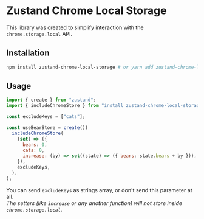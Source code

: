 # Zustand Chrome Local Storage

This library was created to simplify interaction with the `chrome.storage.local` API.

## Installation

```bash
npm install zustand-chrome-local-storage # or yarn add zustand-chrome-local-storage
```

## Usage

```jsx
import { create } from "zustand";
import { includeChromeStore } from "install zustand-chrome-local-storage";

const excludeKeys = ["cats"];

const useBearStore = create()(
  includeChromeStore(
    (set) => ({
      bears: 0,
      cats: 0,
      increase: (by) => set((state) => ({ bears: state.bears + by })),
    }),
    excludeKeys,
  ),
);
```

You can send `excludeKeys` as strings array, or don't send this parameter at all.<br/>
<i>The setters (like `increase` or any another function) will not store inside `chrome.storage.local`.</i>
